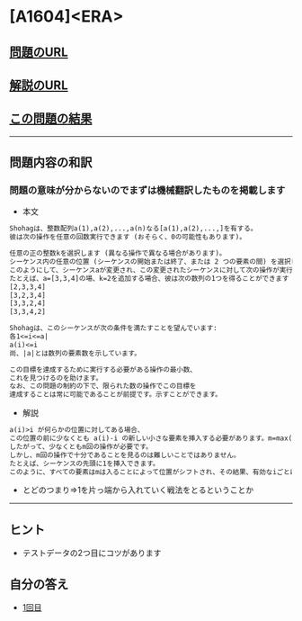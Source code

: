 # \[A1604\]\<ERA\>

## [問題のURL](https://codeforces.com/problemset/problem/1604/A)

## [解説のURL](https://codeforces.com/blog/entry/96460)

## [この問題の結果](https://codeforces.com/contest/1604/status/A)

<!---- 「問題の結果の見方」
 PROBLEMS→問題番号一覧→回答者数→accepted＋言語をセレクトする 
 ---->

-----

## 問題内容の和訳

### 問題の意味が分からないのでまずは機械翻訳したものを掲載します

* 本文

````txt
Shohagは、整数配列a(1),a(2),...,a(n)なる[a(1),a(2),...,]を有する。
彼は次の操作を任意の回数実行できます (おそらく、0の可能性もあります)。

任意の正の整数kを選択します (異なる操作で異なる場合があります)。
シーケンス内の任意の位置 (シーケンスの開始または終了、または 2 つの要素の間) を選択し、この位置のシーケンスにkを挿入します。
このようにして、シーケンスaが変更され、この変更されたシーケンスに対して次の操作が実行されます。
たとえば、a=[3,3,4]の場、k=2を追加する場合、彼は次の数列の1つを得ることができます 
[2,3,3,4]
[3,2,3,4]
[3,3,2,4]
[3,3,4,2]

Shohagは、このシーケンスが次の条件を満たすことを望んでいます:
各1<=i<=a|
a(i)<=i
尚、|a|とは数列の要素数を示しています。

この目標を達成するために実行する必要がある操作の最小数、
これを見つけるのを助けます。
なお、この問題の制約の下で、限られた数の操作でこの目標を
達成することは常に可能であることが前提です。示すことができます。

````

* 解説

````txt
a(i)>i が何らかの位置に対してある場合、
この位置の前に少なくとも a(i)-i の新しい小さな要素を挿入する必要があります。m=max(0,Σ(a(i)-i))を使用します。
したがって、少なくともm回の操作が必要です。
しかし、m回の操作で十分であることを見るのは難しいことではありません。
たとえば、シーケンスの先頭に1を挿入できます。
このように、すべての要素はmは入ることによって位置がシフトされ、その結果、有効なiごとにa(i)≤iを満たすことができます。
````

* とどのつまり⇒1を片っ端から入れていく戦法をとるということか

-----

## ヒント

* テストデータの2つ目にコツがあります

## 自分の答え

* [1回目](https://codeforces.com/contest/1594/submission/133715924)

